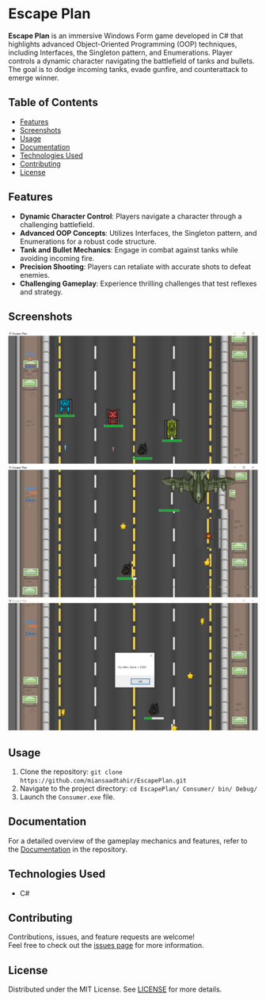# Escape Plan

**Escape Plan** is an immersive Windows Form game developed in C# that highlights advanced Object-Oriented Programming (OOP) techniques, including Interfaces, the Singleton pattern, and Enumerations. Player controls a dynamic character navigating the battlefield of tanks and bullets. The goal is to dodge incoming tanks, evade gunfire, and counterattack to emerge winner.

## Table of Contents
- [Features](#features)
- [Screenshots](#screenshots)
- [Usage](#usage)
- [Documentation](#documentation)
- [Technologies Used](#technologies-used)
- [Contributing](#contributing)
- [License](#license)

## Features
- **Dynamic Character Control**: Players navigate a character through a challenging battlefield.
- **Advanced OOP Concepts**: Utilizes Interfaces, the Singleton pattern, and Enumerations for a robust code structure.
- **Tank and Bullet Mechanics**: Engage in combat against tanks while avoiding incoming fire.
- **Precision Shooting**: Players can retaliate with accurate shots to defeat enemies.
- **Challenging Gameplay**: Experience thrilling challenges that test reflexes and strategy.

## Screenshots
![Screenshot](assets/1.PNG)
![Screenshot](assets/2.PNG)
![Screenshot](assets/3.PNG)

## Usage
1. Clone the repository:
   `git clone https://github.com/miansaadtahir/EscapePlan.git`
2. Navigate to the project directory:
   `cd EscapePlan/ Consumer/ bin/ Debug/`
3. Launch the `Consumer.exe` file.

## Documentation
For a detailed overview of the gameplay mechanics and features, refer to the [Documentation](./documentation) in the repository.

## Technologies Used
- C#

## Contributing
Contributions, issues, and feature requests are welcome!  
Feel free to check out the [issues page](https://github.com/miansaadtahir/EscapePlan/issues) for more information.

## License
Distributed under the MIT License. See [LICENSE](./LICENSE) for more details.
